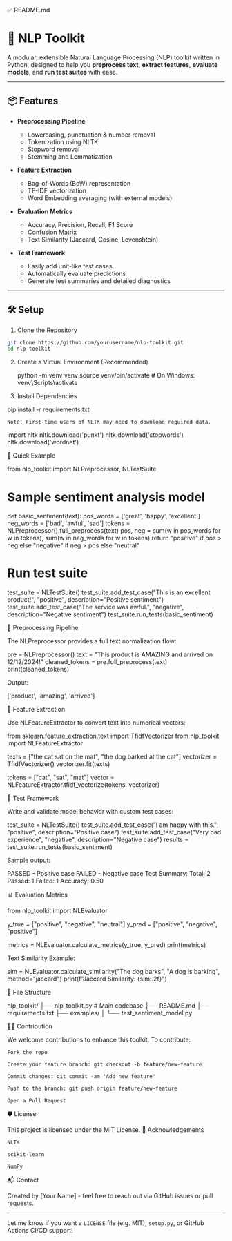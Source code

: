✅ README.md

# 🧠 NLP Toolkit

A modular, extensible Natural Language Processing (NLP) toolkit written in Python, designed to help you **preprocess text**, **extract features**, **evaluate models**, and **run test suites** with ease.

---

## 📦 Features

- **Preprocessing Pipeline**
  - Lowercasing, punctuation & number removal
  - Tokenization using NLTK
  - Stopword removal
  - Stemming and Lemmatization

- **Feature Extraction**
  - Bag-of-Words (BoW) representation
  - TF-IDF vectorization
  - Word Embedding averaging (with external models)

- **Evaluation Metrics**
  - Accuracy, Precision, Recall, F1 Score
  - Confusion Matrix
  - Text Similarity (Jaccard, Cosine, Levenshtein)

- **Test Framework**
  - Easily add unit-like test cases
  - Automatically evaluate predictions
  - Generate test summaries and detailed diagnostics

---

## 🛠️ Setup

1. Clone the Repository

```bash
git clone https://github.com/yourusername/nlp-toolkit.git
cd nlp-toolkit
```

2. Create a Virtual Environment (Recommended)

    python -m venv venv
    source venv/bin/activate  # On Windows: venv\Scripts\activate

3. Install Dependencies

pip install -r requirements.txt

    Note: First-time users of NLTK may need to download required data.

import nltk
nltk.download('punkt')
nltk.download('stopwords')
nltk.download('wordnet')

🧪 Quick Example

from nlp_toolkit import NLPreprocessor, NLTestSuite

# Sample sentiment analysis model
def basic_sentiment(text):
    pos_words = ['great', 'happy', 'excellent']
    neg_words = ['bad', 'awful', 'sad']
    tokens = NLPreprocessor().full_preprocess(text)
    pos, neg = sum(w in pos_words for w in tokens), sum(w in neg_words for w in tokens)
    return "positive" if pos > neg else "negative" if neg > pos else "neutral"

# Run test suite
test_suite = NLTestSuite()
test_suite.add_test_case("This is an excellent product!", "positive", description="Positive sentiment")
test_suite.add_test_case("The service was awful.", "negative", description="Negative sentiment")
test_suite.run_tests(basic_sentiment)

🧹 Preprocessing Pipeline

The NLPreprocessor provides a full text normalization flow:

pre = NLPreprocessor()
text = "This product is AMAZING and arrived on 12/12/2024!"
cleaned_tokens = pre.full_preprocess(text)
print(cleaned_tokens)

Output:

['product', 'amazing', 'arrived']

🔎 Feature Extraction

Use NLFeatureExtractor to convert text into numerical vectors:

from sklearn.feature_extraction.text import TfidfVectorizer
from nlp_toolkit import NLFeatureExtractor

texts = ["the cat sat on the mat", "the dog barked at the cat"]
vectorizer = TfidfVectorizer()
vectorizer.fit(texts)

tokens = ["cat", "sat", "mat"]
vector = NLFeatureExtractor.tfidf_vectorize(tokens, vectorizer)

🧪 Test Framework

Write and validate model behavior with custom test cases:

test_suite = NLTestSuite()
test_suite.add_test_case("I am happy with this.", "positive", description="Positive case")
test_suite.add_test_case("Very bad experience", "negative", description="Negative case")
results = test_suite.run_tests(basic_sentiment)

Sample output:

PASSED - Positive case
FAILED - Negative case
Test Summary:
Total: 2
Passed: 1
Failed: 1
Accuracy: 0.50

📊 Evaluation Metrics

from nlp_toolkit import NLEvaluator

y_true = ["positive", "negative", "neutral"]
y_pred = ["positive", "negative", "positive"]

metrics = NLEvaluator.calculate_metrics(y_true, y_pred)
print(metrics)

Text Similarity Example:

sim = NLEvaluator.calculate_similarity("The dog barks", "A dog is barking", method="jaccard")
print(f"Jaccard Similarity: {sim:.2f}")

📁 File Structure

nlp_toolkit/
├── nlp_toolkit.py           # Main codebase
├── README.md
├── requirements.txt
├── examples/
│   └── test_sentiment_model.py

🧑‍💻 Contribution

We welcome contributions to enhance this toolkit. To contribute:

    Fork the repo

    Create your feature branch: git checkout -b feature/new-feature

    Commit changes: git commit -am 'Add new feature'

    Push to the branch: git push origin feature/new-feature

    Open a Pull Request

🛡 License

This project is licensed under the MIT License.
🌟 Acknowledgements

    NLTK

    scikit-learn

    NumPy

📬 Contact

Created by [Your Name] - feel free to reach out via GitHub issues or pull requests.


---

Let me know if you want a `LICENSE` file (e.g. MIT), `setup.py`, or GitHub Actions CI/CD support!
